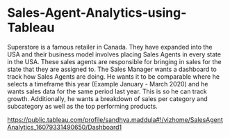 # Sales-Agent-Analytics-using-Tableau
Superstore is a famous retailer in Canada. They have expanded into the USA and their business model involves placing Sales Agents in every state in the USA. These sales agents are responsible for bringing in sales for the state that they are assigned to. The Sales Manager wants a dashboard to track how Sales Agents are doing. He wants it to be comparable where he selects a timeframe this year (Example January - March 2020) and he wants sales data for the same period last year. This is so he can track growth. Additionally, he wants a breakdown of sales per category and subcategory as well as the top performing products.


https://public.tableau.com/profile/sandhya.maddula#!/vizhome/SalesAgentAnalytics_16079331490650/Dashboard1
